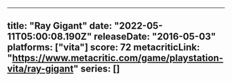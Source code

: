 
---
title: "Ray Gigant"
date: "2022-05-11T05:00:08.190Z"
releaseDate: "2016-05-03"
platforms: ["vita"]
score: 72
metacriticLink: "https://www.metacritic.com/game/playstation-vita/ray-gigant"
series: []
---
